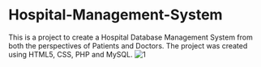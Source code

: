 # Hospital-Management-System
This is a project to create a Hospital Database Management System from both the perspectives of Patients and Doctors. 
The project was created using HTML5, CSS, PHP and MySQL.
![1](https://user-images.githubusercontent.com/35360830/117248766-82132500-ae0e-11eb-895e-49a52ff8eec3.PNG)
